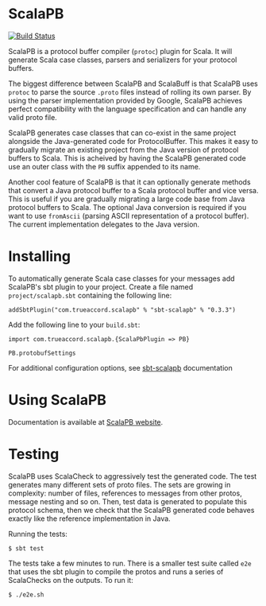 ScalaPB
=======

[![Build Status](https://travis-ci.org/trueaccord/ScalaPB.svg?branch=master)](https://travis-ci.org/trueaccord/ScalaPB)

ScalaPB is a protocol buffer compiler (`protoc`) plugin for Scala. It will
generate Scala case classes, parsers and serializers for your protocol
buffers.

The biggest difference between ScalaPB and ScalaBuff is that ScalaPB uses
`protoc` to parse the source `.proto` files instead of rolling its own parser.
By using the parser implementation provided by Google, ScalaPB achieves
perfect compatibility with the language specification and can handle any valid
proto file.

ScalaPB generates case classes that can co-exist in the same project alongside
the Java-generated code for ProtocolBuffer. This makes it easy to gradually
migrate an existing project from the Java version of protocol buffers to
Scala. This is acheived by having the ScalaPB generated code use an outer
class with the `PB` suffix appended to its name.

Another cool feature of ScalaPB is that it can optionally generate methods
that convert a Java protocol buffer to a Scala protocol buffer and vice versa.
This is useful if you are gradually migrating a large code base from Java
protocol buffers to Scala.  The optional Java conversion is required if you
want to use `fromAscii` (parsing ASCII representation of a protocol buffer).
The current implementation delegates to the Java version.

Installing
==========

To automatically generate Scala case classes for your messages add ScalaPB's
sbt plugin to your project. Create a file named `project/scalapb.sbt`
containing the following line:

    addSbtPlugin("com.trueaccord.scalapb" % "sbt-scalapb" % "0.3.3")

Add the following line to your `build.sbt`:

    import com.trueaccord.scalapb.{ScalaPbPlugin => PB}

    PB.protobufSettings

For additional configuration options, see [sbt-scalapb](https://github.com/trueaccord/sbt-scalapb) documentation

Using ScalaPB
=============

Documentation is available at [ScalaPB website](http://trueaccord.github.io/ScalaPB/).

Testing
=======

ScalaPB uses ScalaCheck to aggressively test the generated code. The test
generates many different sets of proto files. The sets are growing in
complexity: number of files, references to messages from other protos, message
nesting and so on. Then, test data is generated to populate this protocol
schema, then we check that the ScalaPB generated code behaves exactly like
the reference implementation in Java.

Running the tests:

    $ sbt test

The tests take a few minutes to run. There is a smaller test suite called
`e2e` that uses the sbt plugin to compile the protos and runs a series of
ScalaChecks on the outputs. To run it:

    $ ./e2e.sh


